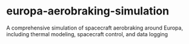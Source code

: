 # europa-aerobraking-simulation
A comprehensive simulation of spacecraft aerobraking around Europa, including thermal modeling, spacecraft control, and data logging

